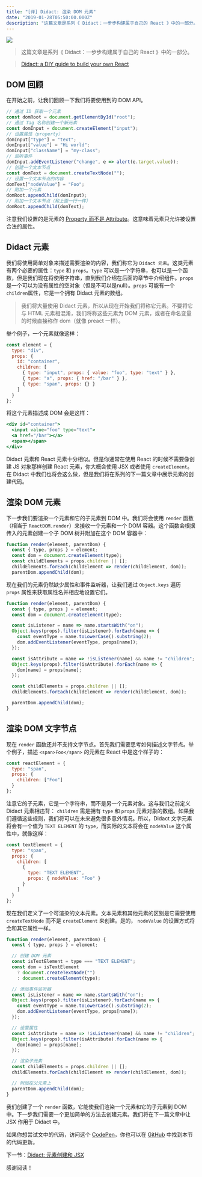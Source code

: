 ```yaml
---
title: "[译] Didact: 渲染 DOM 元素"
date: "2019-01-28T05:50:00.000Z"
description: "这篇文章是系列《 Didact：一步步构建属于自己的 React 》中的一部分。"
---
```


![](https://cdn-images-1.medium.com/max/2560/1*9VubAng-r08AkzxMzRN-5A.jpeg)

> 这篇文章是系列《 Didact：一步步构建属于自己的 React 》中的一部分。

> [Didact: a DIY guide to build your own React](https://engineering.hexacta.com/didact-learning-how-react-works-by-building-it-from-scratch-51007984e5c5)

## DOM 回顾

在开始之前，让我们回顾一下我们将要使用到的 DOM API。

```javascript
// 通过 ID 获取一个元素
const domRoot = document.getElementById("root");
// 通过 Tag 名称创建一个新元素
const domInput = document.createElement("input");
// 设置属性（property）
domInput["type"] = "text";
domInput["value"] = "Hi world";
domInput["className"] = "my-class";
// 监听事件
domInput.addEventListener("change", e => alert(e.target.value));
// 创建一个文本节点
const domText = document.createTextNode("");
// 设置一个文本节点的内容
domText["nodeValue"] = "Foo";
// 附加一个元素
domRoot.appendChild(domInput);
// 附加一个文本节点（和上面一行一样）
domRoot.appendChild(domText);
```

注意我们设置的是元素的 [Property 而不是 Attribute](http://stackoverflow.com/questions/6003819/properties-and-attributes-in-html)。这意味着元素只允许被设置合法的属性。

## Didact 元素

我们将使用简单对象来描述需要渲染的内容，我们称它为 `Didact 元素`。这类元素有两个必要的属性：`type` 和 `props`。`type` 可以是一个字符串，也可以是一个函数，但是我们现在将使用字符串，直到我们介绍在后面的章节中介绍组件。`props` 是一个可以为没有属性的空对象（但是不可以是null）。`props` 可能有一个 `children`属性，它是一个拥有 Didact 元素的数组。

> 我们将大量使用 Didact 元素，所以从现在开始我们将称它元素。不要将它与 HTML 元素相混淆，我们将称这些元素为 DOM 元素，或者在命名变量的时候直接称作 dom（就像 preact 一样）。

举个例子，一个元素就像这样：

```javascript
const element = {
  type: "div",
  props: {
    id: "container",
    children: [
      { type: "input", props: { value: "foo", type: "text" } },
      { type: "a", props: { href: "/bar" } },
      { type: "span", props: {} }
    ]
  }
};
```

将这个元素描述成 DOM 会是这样：

```jsx
<div id="container">
  <input value="foo" type="text">
  <a href="/bar"></a>
  <span></span>
</div>
```

Didact 元素和 React 元素十分相似。但是你通常在使用 React 的时候不需要像创建 JS 对象那样创建 React 元素，你大概会使用 JSX 或者使用 `createElement`。在 Didact 中我们也将会这么做，但是我们将在系列的下一篇文章中展示元素的创建代码。

## 渲染 DOM 元素

下一步我们要渲染一个元素和它的子元素到 DOM 中。我们将会使用 `render` 函数（相当于 `ReactDOM.render`）来接收一个元素和一个 DOM 容器。这个函数会根据传入的元素创建一个子 DOM 树并附加在这个 DOM 容器中：

```javascript
function render(element, parentDom) {
  const { type, props } = element;
  const dom = document.createElement(type);
  const childElements = props.children || [];
  childElements.forEach(childElement => render(childElement, dom));
  parentDom.appendChild(dom);
```

现在我们的元素仍然缺少属性和事件监听器，让我们通过 `Object.keys` 遍历 `props` 属性来获取属性名并相应地设置它们。

```javascript
function render(element, parentDom) {
  const { type, props } = element;
  const dom = document.createElement(type);

  const isListener = name => name.startsWith("on");
  Object.keys(props).filter(isListener).forEach(name => {
    const eventType = name.toLowerCase().substring(2);
    dom.addEventListener(eventType, props[name]);
  });

  const isAttribute = name => !isListener(name) && name != "children";
  Object.keys(props).filter(isAttribute).forEach(name => {
    dom[name] = props[name];
  });

  const childElements = props.children || [];
  childElements.forEach(childElement => render(childElement, dom));

  parentDom.appendChild(dom);
}
```

## 渲染 DOM 文字节点

现在 `render` 函数还并不支持文字节点。首先我们需要思考如何描述文字节点。举个例子，描述 `<span>Foo</span>` 的元素在 React 中是这个样子的：

```javascript
const reactElement = {
  type: "span",
  props: {
    children: ["Foo"]
  }
};
```

注意它的子元素，它是一个字符串，而不是另一个元素对象。这与我们之前定义 Didact 元素相违背： `children` 需是拥有 `type` 和 `props` 元素对象的数组。如果我们遵循这些规则，我们将可以在未来避免很多意外情况。所以，Didact 文字元素将会有一个值为 `TEXT ELEMENT` 的 `type`，而实际的文本将会在 `nodeValue` 这个属性中，就像这样：

```javascript
const textElement = {
  type: "span",
  props: {
    children: [
      {
        type: "TEXT ELEMENT",
        props: { nodeValue: "Foo" }
      }
    ]
  }
};
```

现在我们定义了一个可渲染的文本元素。文本元素和其他元素的区别是它需要使用 `createTextNode` 而不是 `createElement` 来创建。是的， `nodeValue` 的设置方式将会和其它属性一样。

```javascript
function render(element, parentDom) {
  const { type, props } = element;

  // 创建 DOM 元素
  const isTextElement = type === "TEXT ELEMENT";
  const dom = isTextElement
    ? document.createTextNode("")
    : document.createElement(type);

  // 添加事件监听器
  const isListener = name => name.startsWith("on");
  Object.keys(props).filter(isListener).forEach(name => {
    const eventType = name.toLowerCase().substring(2);
    dom.addEventListener(eventType, props[name]);
  });

  // 设置属性
  const isAttribute = name => !isListener(name) && name != "children";
  Object.keys(props).filter(isAttribute).forEach(name => {
    dom[name] = props[name];
  });

  // 渲染子元素
  const childElements = props.children || [];
  childElements.forEach(childElement => render(childElement, dom));

  // 附加在父元素上
  parentDom.appendChild(dom);
}
```

我们创建了一个 `render` 函数，它能使我们渲染一个元素和它的子元素到 DOM 中。下一步我们需要一个更加简单的方法去创建元素。我们将在下一篇文章中让 JSX 作用于 Didact 中。

如果你想尝试文中的代码，访问这个 [CodePen](https://codepen.io/pomber/pen/eWbwBq?editors=0010)，你也可以在 [GitHub](https://github.com/pomber/didact/commit/fc4d360d91a1e68f0442d39dbce5b9cca5a08f24) 中找到本节的代码更新。

下一节：[Didact: 元素创建和 JSX](https://engineering.hexacta.com/didact-element-creation-and-jsx-d05171c55c56)

感谢阅读！